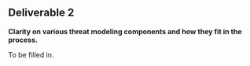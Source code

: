 ## **Deliverable 2**

**Clarity on various threat modeling components and how they fit in the
process.**

To be filled in.
